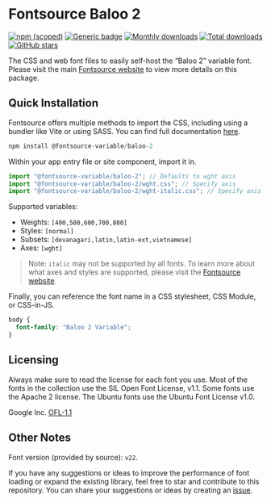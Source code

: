 # Fontsource Baloo 2

[![npm (scoped)](https://img.shields.io/npm/v/@fontsource-variable/baloo-2?color=brightgreen)](https://www.npmjs.com/package/@fontsource-variable/baloo-2) [![Generic badge](https://img.shields.io/badge/fontsource-passing-brightgreen)](https://github.com/fontsource/fontsource) [![Monthly downloads](https://badgen.net/npm/dm/@fontsource-variable/baloo-2)](https://github.com/fontsource/fontsource) [![Total downloads](https://badgen.net/npm/dt/@fontsource-variable/baloo-2)](https://github.com/fontsource/fontsource) [![GitHub stars](https://img.shields.io/github/stars/fontsource/fontsource.svg?style=social&label=Star)](https://github.com/fontsource/fontsource/stargazers)

The CSS and web font files to easily self-host the “Baloo 2” variable font. Please visit the main [Fontsource website](https://fontsource.org/fonts/baloo-2) to view more details on this package.

## Quick Installation

Fontsource offers multiple methods to import the CSS, including using a bundler like Vite or using SASS. You can find full documentation [here](https://fontsource.org/docs/getting-started/introduction).

```javascript
npm install @fontsource-variable/baloo-2
```

Within your app entry file or site component, import it in.

```javascript
import "@fontsource-variable/baloo-2"; // Defaults to wght axis
import "@fontsource-variable/baloo-2/wght.css"; // Specify axis
import "@fontsource-variable/baloo-2/wght-italic.css"; // Specify axis and style
```

Supported variables:
- Weights: `[400,500,600,700,800]`
- Styles: `[normal]`
- Subsets: `[devanagari,latin,latin-ext,vietnamese]`
- Axes: `[wght]`

> Note: `italic` may not be supported by all fonts. To learn more about what axes and styles are supported, please visit the [Fontsource website](https://fontsource.org/fonts/baloo-2).

Finally, you can reference the font name in a CSS stylesheet, CSS Module, or CSS-in-JS.

```css
body {
  font-family: "Baloo 2 Variable";
}
```

## Licensing
Always make sure to read the license for each font you use. Most of the fonts in the collection use the SIL Open Font License, v1.1. Some fonts use the Apache 2 license. The Ubuntu fonts use the Ubuntu Font License v1.0.

Google Inc.
[OFL-1.1](http://scripts.sil.org/OFL)

## Other Notes
Font version (provided by source): `v22`.

If you have any suggestions or ideas to improve the performance of font loading or expand the existing library, feel free to star and contribute to this repository. You can share your suggestions or ideas by creating an [issue](https://github.com/fontsource/fontsource/issues).